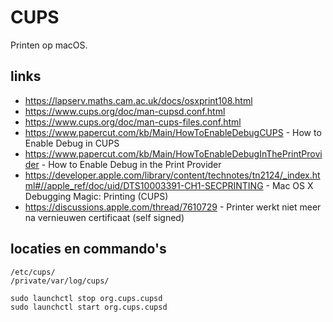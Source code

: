 CUPS
====

Printen op macOS.

links
-----

* <https://lapserv.maths.cam.ac.uk/docs/osxprint108.html>
* <https://www.cups.org/doc/man-cupsd.conf.html>
* <https://www.cups.org/doc/man-cups-files.conf.html>
* <https://www.papercut.com/kb/Main/HowToEnableDebugCUPS> - How to Enable Debug in CUPS
* <https://www.papercut.com/kb/Main/HowToEnableDebugInThePrintProvider> - How to Enable Debug in the Print Provider
* <https://developer.apple.com/library/content/technotes/tn2124/_index.html#//apple_ref/doc/uid/DTS10003391-CH1-SECPRINTING> - Mac OS X Debugging Magic: Printing (CUPS)
* <https://discussions.apple.com/thread/7610729> - Printer werkt niet meer na vernieuwen certificaat (self signed)

locaties en commando's
----------------------

	/etc/cups/
	/private/var/log/cups/

	sudo launchctl stop org.cups.cupsd
	sudo launchctl start org.cups.cupsd
